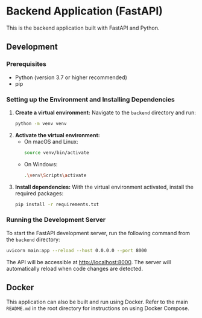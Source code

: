 # Backend Application (FastAPI)

This is the backend application built with FastAPI and Python.

## Development

### Prerequisites
- Python (version 3.7 or higher recommended)
- pip

### Setting up the Environment and Installing Dependencies
1.  **Create a virtual environment:**
    Navigate to the `backend` directory and run:
    ```bash
    python -m venv venv
    ```
2.  **Activate the virtual environment:**
    -   On macOS and Linux:
        ```bash
        source venv/bin/activate
        ```
    -   On Windows:
        ```bash
        .\venv\Scripts\activate
        ```
3.  **Install dependencies:**
    With the virtual environment activated, install the required packages:
    ```bash
    pip install -r requirements.txt
    ```

### Running the Development Server
To start the FastAPI development server, run the following command from the `backend` directory:
```bash
uvicorn main:app --reload --host 0.0.0.0 --port 8000
```
The API will be accessible at [http://localhost:8000](http://localhost:8000). The server will automatically reload when code changes are detected.

## Docker
This application can also be built and run using Docker. Refer to the main `README.md` in the root directory for instructions on using Docker Compose.
